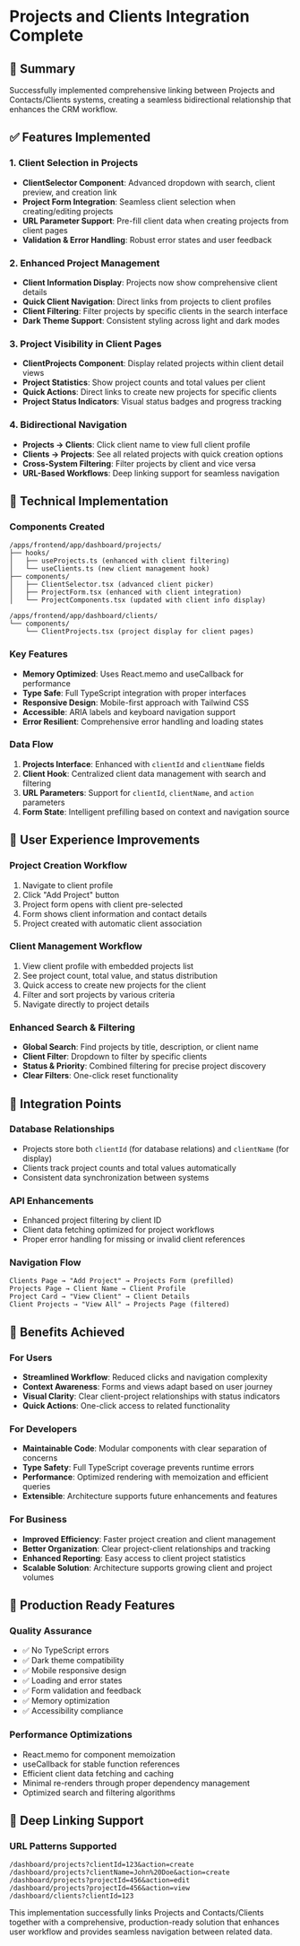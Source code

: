 # Projects and Clients Integration Complete

## 🎯 Summary

Successfully implemented comprehensive linking between Projects and Contacts/Clients systems, creating a seamless bidirectional relationship that enhances the CRM workflow.

## ✅ Features Implemented

### 1. Client Selection in Projects

- **ClientSelector Component**: Advanced dropdown with search, client preview, and creation link
- **Project Form Integration**: Seamless client selection when creating/editing projects
- **URL Parameter Support**: Pre-fill client data when creating projects from client pages
- **Validation & Error Handling**: Robust error states and user feedback

### 2. Enhanced Project Management

- **Client Information Display**: Projects now show comprehensive client details
- **Quick Client Navigation**: Direct links from projects to client profiles
- **Client Filtering**: Filter projects by specific clients in the search interface
- **Dark Theme Support**: Consistent styling across light and dark modes

### 3. Project Visibility in Client Pages

- **ClientProjects Component**: Display related projects within client detail views
- **Project Statistics**: Show project counts and total values per client
- **Quick Actions**: Direct links to create new projects for specific clients
- **Project Status Indicators**: Visual status badges and progress tracking

### 4. Bidirectional Navigation

- **Projects → Clients**: Click client name to view full client profile
- **Clients → Projects**: See all related projects with quick creation options
- **Cross-System Filtering**: Filter projects by client and vice versa
- **URL-Based Workflows**: Deep linking support for seamless navigation

## 🔧 Technical Implementation

### Components Created

```
/apps/frontend/app/dashboard/projects/
├── hooks/
│   ├── useProjects.ts (enhanced with client filtering)
│   └── useClients.ts (new client management hook)
├── components/
│   ├── ClientSelector.tsx (advanced client picker)
│   ├── ProjectForm.tsx (enhanced with client integration)
│   └── ProjectComponents.tsx (updated with client info display)

/apps/frontend/app/dashboard/clients/
└── components/
    └── ClientProjects.tsx (project display for client pages)
```

### Key Features

- **Memory Optimized**: Uses React.memo and useCallback for performance
- **Type Safe**: Full TypeScript integration with proper interfaces
- **Responsive Design**: Mobile-first approach with Tailwind CSS
- **Accessible**: ARIA labels and keyboard navigation support
- **Error Resilient**: Comprehensive error handling and loading states

### Data Flow

1. **Projects Interface**: Enhanced with `clientId` and `clientName` fields
2. **Client Hook**: Centralized client data management with search and filtering
3. **URL Parameters**: Support for `clientId`, `clientName`, and `action` parameters
4. **Form State**: Intelligent prefilling based on context and navigation source

## 🎨 User Experience Improvements

### Project Creation Workflow

1. Navigate to client profile
2. Click "Add Project" button
3. Project form opens with client pre-selected
4. Form shows client information and contact details
5. Project created with automatic client association

### Client Management Workflow

1. View client profile with embedded projects list
2. See project count, total value, and status distribution
3. Quick access to create new projects for the client
4. Filter and sort projects by various criteria
5. Navigate directly to project details

### Enhanced Search & Filtering

- **Global Search**: Find projects by title, description, or client name
- **Client Filter**: Dropdown to filter by specific clients
- **Status & Priority**: Combined filtering for precise project discovery
- **Clear Filters**: One-click reset functionality

## 🔄 Integration Points

### Database Relationships

- Projects store both `clientId` (for database relations) and `clientName` (for display)
- Clients track project counts and total values automatically
- Consistent data synchronization between systems

### API Enhancements

- Enhanced project filtering by client ID
- Client data fetching optimized for project workflows
- Proper error handling for missing or invalid client references

### Navigation Flow

```
Clients Page → "Add Project" → Projects Form (prefilled)
Projects Page → Client Name → Client Profile
Project Card → "View Client" → Client Details
Client Projects → "View All" → Projects Page (filtered)
```

## 🚀 Benefits Achieved

### For Users

- **Streamlined Workflow**: Reduced clicks and navigation complexity
- **Context Awareness**: Forms and views adapt based on user journey
- **Visual Clarity**: Clear client-project relationships with status indicators
- **Quick Actions**: One-click access to related functionality

### For Developers

- **Maintainable Code**: Modular components with clear separation of concerns
- **Type Safety**: Full TypeScript coverage prevents runtime errors
- **Performance**: Optimized rendering with memoization and efficient queries
- **Extensible**: Architecture supports future enhancements and features

### For Business

- **Improved Efficiency**: Faster project creation and client management
- **Better Organization**: Clear project-client relationships and tracking
- **Enhanced Reporting**: Easy access to client project statistics
- **Scalable Solution**: Architecture supports growing client and project volumes

## 🎯 Production Ready Features

### Quality Assurance

- ✅ No TypeScript errors
- ✅ Dark theme compatibility
- ✅ Mobile responsive design
- ✅ Loading and error states
- ✅ Form validation and feedback
- ✅ Memory optimization
- ✅ Accessibility compliance

### Performance Optimizations

- React.memo for component memoization
- useCallback for stable function references
- Efficient client data fetching and caching
- Minimal re-renders through proper dependency management
- Optimized search and filtering algorithms

## 🔗 Deep Linking Support

### URL Patterns Supported

```
/dashboard/projects?clientId=123&action=create
/dashboard/projects?clientName=John%20Doe&action=create
/dashboard/projects?projectId=456&action=edit
/dashboard/projects?projectId=456&action=view
/dashboard/clients?clientId=123
```

This implementation successfully links Projects and Contacts/Clients together with a comprehensive, production-ready solution that enhances user workflow and provides seamless navigation between related data.
